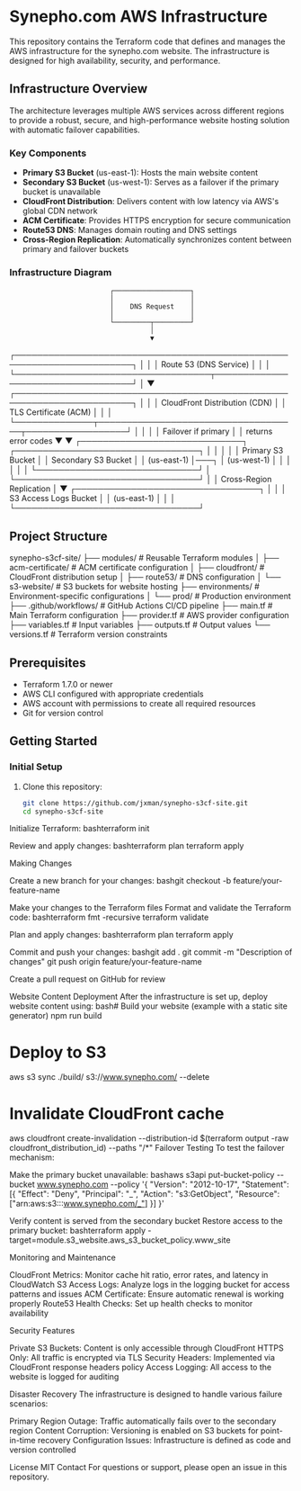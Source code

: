 # Synepho.com AWS Infrastructure

This repository contains the Terraform code that defines and manages the AWS infrastructure for the synepho.com website. The infrastructure is designed for high availability, security, and performance.

## Infrastructure Overview

The architecture leverages multiple AWS services across different regions to provide a robust, secure, and high-performance website hosting solution with automatic failover capabilities.

### Key Components

- **Primary S3 Bucket** (us-east-1): Hosts the main website content
- **Secondary S3 Bucket** (us-west-1): Serves as a failover if the primary bucket is unavailable
- **CloudFront Distribution**: Delivers content with low latency via AWS's global CDN network
- **ACM Certificate**: Provides HTTPS encryption for secure communication
- **Route53 DNS**: Manages domain routing and DNS settings
- **Cross-Region Replication**: Automatically synchronizes content between primary and failover buckets

### Infrastructure Diagram

                             ┌───────────────────┐
                             │                   │
                             │    DNS Request    │
                             │                   │
                             └─────────┬─────────┘
                                       │
                                       ▼

┌───────────────────────────────────────────────────────────────────────┐
│ │
│ Route 53 (DNS Service) │
│ │
└───────────────────────────────────┬───────────────────────────────────┘
│
▼
┌───────────────────────────────────────────────────────────────────────┐
│ │
│ CloudFront Distribution (CDN) │
│ TLS Certificate (ACM) │
│ │
└──────────────┬────────────────────────────────────┬──────────────────┘
│ │
│ │ Failover if primary
│ │ returns error codes
▼ ▼
┌─────────────────────────────┐ ┌─────────────────────────────────┐
│ │ │ │
│ Primary S3 Bucket │ │ Secondary S3 Bucket │
│ (us-east-1) │───┐ │ (us-west-1) │
│ │ │ │ │
└─────────────────────────────┘ │ └─────────────────────────────────┘
│
│ Cross-Region Replication
│
▼
┌─────────────────────────────────┐
│ │
│ S3 Access Logs Bucket │
│ (us-east-1) │
│ │
└─────────────────────────────────┘

## Project Structure

synepho-s3cf-site/
├── modules/ # Reusable Terraform modules
│ ├── acm-certificate/ # ACM certificate configuration
│ ├── cloudfront/ # CloudFront distribution setup
│ ├── route53/ # DNS configuration
│ └── s3-website/ # S3 buckets for website hosting
├── environments/ # Environment-specific configurations
│ └── prod/ # Production environment
├── .github/workflows/ # GitHub Actions CI/CD pipeline
├── main.tf # Main Terraform configuration
├── provider.tf # AWS provider configuration
├── variables.tf # Input variables
├── outputs.tf # Output values
└── versions.tf # Terraform version constraints

## Prerequisites

- Terraform 1.7.0 or newer
- AWS CLI configured with appropriate credentials
- AWS account with permissions to create all required resources
- Git for version control

## Getting Started

### Initial Setup

1. Clone this repository:
   ```bash
   git clone https://github.com/jxman/synepho-s3cf-site.git
   cd synepho-s3cf-site
   ```

Initialize Terraform:
bashterraform init

Review and apply changes:
bashterraform plan
terraform apply

Making Changes

Create a new branch for your changes:
bashgit checkout -b feature/your-feature-name

Make your changes to the Terraform files
Format and validate the Terraform code:
bashterraform fmt -recursive
terraform validate

Plan and apply changes:
bashterraform plan
terraform apply

Commit and push your changes:
bashgit add .
git commit -m "Description of changes"
git push origin feature/your-feature-name

Create a pull request on GitHub for review

Website Content Deployment
After the infrastructure is set up, deploy website content using:
bash# Build your website (example with a static site generator)
npm run build

# Deploy to S3

aws s3 sync ./build/ s3://www.synepho.com/ --delete

# Invalidate CloudFront cache

aws cloudfront create-invalidation --distribution-id $(terraform output -raw cloudfront_distribution_id) --paths "/\*"
Failover Testing
To test the failover mechanism:

Make the primary bucket unavailable:
bashaws s3api put-bucket-policy --bucket www.synepho.com --policy '{
"Version": "2012-10-17",
"Statement": [{
"Effect": "Deny",
"Principal": "_",
"Action": "s3:GetObject",
"Resource": ["arn:aws:s3:::www.synepho.com/_"]
}]
}'

Verify content is served from the secondary bucket
Restore access to the primary bucket:
bashterraform apply -target=module.s3_website.aws_s3_bucket_policy.www_site

Monitoring and Maintenance

CloudFront Metrics: Monitor cache hit ratio, error rates, and latency in CloudWatch
S3 Access Logs: Analyze logs in the logging bucket for access patterns and issues
ACM Certificate: Ensure automatic renewal is working properly
Route53 Health Checks: Set up health checks to monitor availability

Security Features

Private S3 Buckets: Content is only accessible through CloudFront
HTTPS Only: All traffic is encrypted via TLS
Security Headers: Implemented via CloudFront response headers policy
Access Logging: All access to the website is logged for auditing

Disaster Recovery
The infrastructure is designed to handle various failure scenarios:

Primary Region Outage: Traffic automatically fails over to the secondary region
Content Corruption: Versioning is enabled on S3 buckets for point-in-time recovery
Configuration Issues: Infrastructure is defined as code and version controlled

License
MIT
Contact
For questions or support, please open an issue in this repository.
